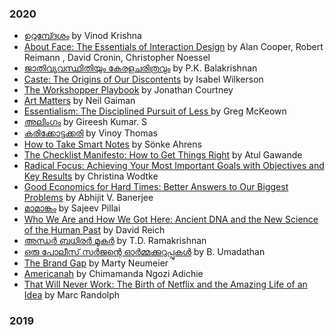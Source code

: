 ### 2020
- [ഉറുമ്പ്ദേശം](https://www.flipkart.com/urumb-desam/p/itm90dc38292cba6?pid=RBKFWBJ8PQW99GVN) by Vinod Krishna
- [About Face: The Essentials of Interaction Design](https://amzn.to/38mFkvd) by Alan Cooper, Robert Reimann , David Cronin, Christopher Noessel
- [ജാതിവ്യവസ്ഥിതിയും കേരളചരിത്രവും](https://amzn.to/38kdsYU) by P.K. Balakrishnan
- [Caste: The Origins of Our Discontents](https://amzn.to/2KEj9IS) by Isabel Wilkerson
- [The Workshopper Playbook](https://www.workshopperplaybook.com/book-choice) by Jonathan Courtney
- [Art Matters](https://amzn.to/2KoRlZ5) by Neil Gaiman
- [Essentialism: The Disciplined Pursuit of Less ](https://amzn.to/3riMkSq)by Greg McKeown
- [അലിംഗം](https://amzn.to/3av2h2c) by Gireesh Kumar. S
- [കരിക്കോട്ടക്കരി](https://amzn.to/2KhatbI) by Vinoy Thomas
- [How to Take Smart Notes](https://amzn.to/2Khaqwy) by Sönke Ahrens
- [The Checklist Manifesto: How to Get Things Right](https://amzn.to/3rnSn8H) by Atul Gawande
- [Radical Focus: Achieving Your Most Important Goals with Objectives and Key Results](https://amzn.to/2LVPStS) by Christina Wodtke
- [Good Economics for Hard Times: Better Answers to Our Biggest Problems](https://amzn.to/3rfFJrY) by Abhijit V. Banerjee
- [മാമാങ്കം](https://amzn.to/3p95tVc) by Sajeev Pillai
- [Who We Are and How We Got Here: Ancient DNA and the New Science of the Human Past](https://amzn.to/3p95FUq) by David Reich
- [അന്ധര്‍ ബധിരര്‍ മൂകര്‍](https://amzn.to/34NEN4P) by T.D. Ramakrishnan
- [ഒരു പോലീസ് സര്‍ജന്റെ ഓര്‍മ്മക്കുറുപ്പുകള്‍](https://amzn.to/38kCg2V) by B. Umadathan
- [The Brand Gap](https://amzn.to/2LKoeQj) by Marty Neumeier
- [Americanah](https://amzn.to/38o7B4D) by Chimamanda Ngozi Adichie
- [That Will Never Work: The Birth of Netflix and the Amazing Life of an Idea](https://amzn.to/34wG6ok) by Marc Randolph

### 2019

